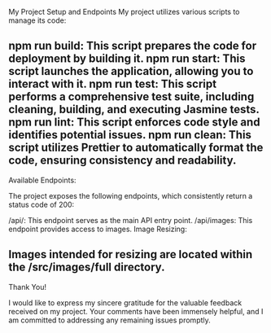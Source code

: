 My Project Setup and Endpoints
My project utilizes various scripts to manage its code:

npm run build: This script prepares the code for deployment by building it.
npm run start: This script launches the application, allowing you to interact with it.
npm run test: This script performs a comprehensive test suite, including cleaning, building, and executing Jasmine tests.
npm run lint: This script enforces code style and identifies potential issues.
npm run clean: This script utilizes Prettier to automatically format the code, ensuring consistency and readability.
---
Available Endpoints:

The project exposes the following endpoints, which consistently return a status code of 200:

/api/: This endpoint serves as the main API entry point.
/api/images: This endpoint provides access to images.
Image Resizing:

Images intended for resizing are located within the /src/images/full directory.
---
Thank You!

I would like to express my sincere gratitude for the valuable feedback received on my project. Your comments have been immensely helpful, and I am committed to addressing any remaining issues promptly.